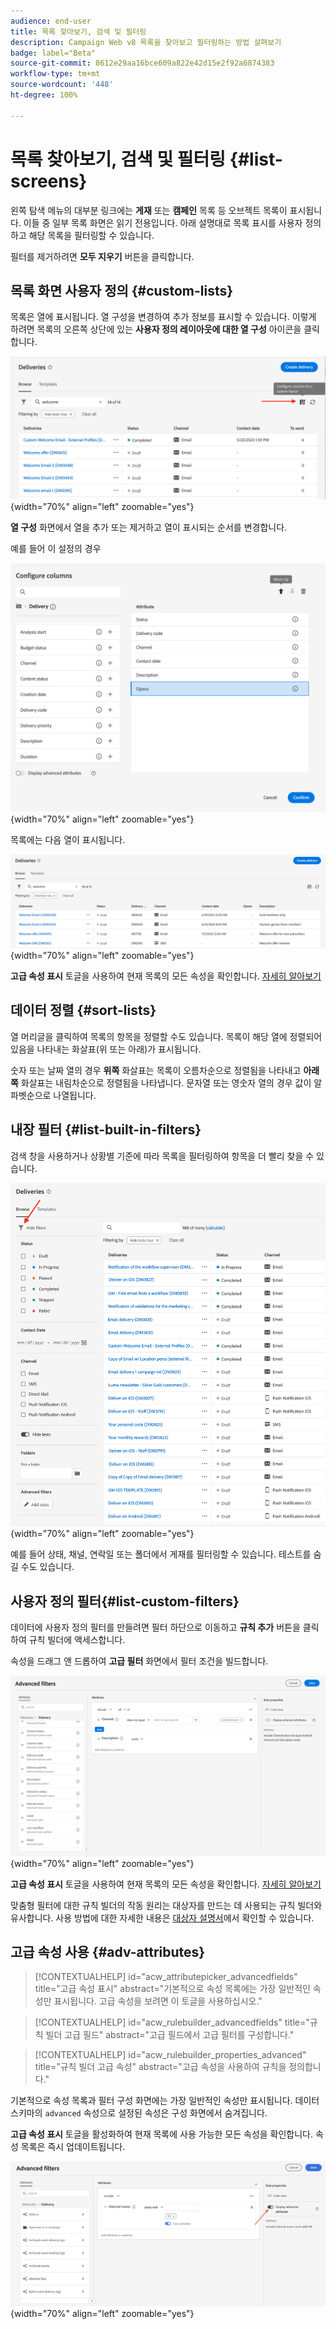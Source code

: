 ```yaml
---
audience: end-user
title: 목록 찾아보기, 검색 및 필터링
description: Campaign Web v8 목록을 찾아보고 필터링하는 방법 살펴보기
badge: label="Beta"
source-git-commit: 8612e29aa16bce609a822e42d15e2f92a6874383
workflow-type: tm+mt
source-wordcount: '448'
ht-degree: 100%

---
```



# 목록 찾아보기, 검색 및 필터링 {#list-screens}

왼쪽 탐색 메뉴의 대부분 링크에는 **게재** 또는 **캠페인** 목록 등 오브젝트 목록이 표시됩니다. 이들 중 일부 목록 화면은 읽기 전용입니다. 아래 설명대로 목록 표시를 사용자 정의하고 해당 목록을 필터링할 수 있습니다.

필터를 제거하려면 **모두 지우기** 버튼을 클릭합니다.

## 목록 화면 사용자 정의 {#custom-lists}

목록은 열에 표시됩니다. 열 구성을 변경하여 추가 정보를 표시할 수 있습니다. 이렇게 하려면 목록의 오른쪽 상단에 있는 **사용자 정의 레이아웃에 대한 열 구성** 아이콘을 클릭합니다.

![](assets/config-columns.png){width="70%" align="left" zoomable="yes"}

**열 구성** 화면에서 열을 추가 또는 제거하고 열이 표시되는 순서를 변경합니다.

예를 들어 이 설정의 경우

![](assets/columns.png){width="70%" align="left" zoomable="yes"}

목록에는 다음 열이 표시됩니다.

![](assets/column-sample.png){width="70%" align="left" zoomable="yes"}

**고급 속성 표시** 토글을 사용하여 현재 목록의 모든 속성을 확인합니다. [자세히 알아보기](#adv-attributes)

## 데이터 정렬 {#sort-lists}

열 머리글을 클릭하여 목록의 항목을 정렬할 수도 있습니다. 목록이 해당 열에 정렬되어 있음을 나타내는 화살표(위 또는 아래)가 표시됩니다.

숫자 또는 날짜 열의 경우 **위쪽** 화살표는 목록이 오름차순으로 정렬됨을 나타내고 **아래쪽** 화살표는 내림차순으로 정렬됨을 나타냅니다. 문자열 또는 영숫자 열의 경우 값이 알파벳순으로 나열됩니다.

## 내장 필터 {#list-built-in-filters}

검색 창을 사용하거나 상황별 기준에 따라 목록을 필터링하여 항목을 더 빨리 찾을 수 있습니다.

![](assets/filter.png){width="70%" align="left" zoomable="yes"}

예를 들어 상태, 채널, 연락일 또는 폴더에서 게재를 필터링할 수 있습니다. 테스트를 숨길 수도 있습니다.

## 사용자 정의 필터{#list-custom-filters}

데이터에 사용자 정의 필터를 만들려면 필터 하단으로 이동하고 **규칙 추가** 버튼을 클릭하여 규칙 빌더에 액세스합니다.

속성을 드래그 앤 드롭하여 **고급 필터** 화면에서 필터 조건을 빌드합니다.

![](assets/custom-filter.png){width="70%" align="left" zoomable="yes"}

**고급 속성 표시** 토글을 사용하여 현재 목록의 모든 속성을 확인합니다. [자세히 알아보기](#adv-attributes)

맞춤형 필터에 대한 규칙 빌더의 작동 원리는 대상자를 만드는 데 사용되는 규칙 빌더와 유사합니다. 사용 방법에 대한 자세한 내용은 [대상자 설명서](../audience/segment-builder.md)에서 확인할 수 있습니다.

## 고급 속성 사용 {#adv-attributes}

>[!CONTEXTUALHELP]
>id="acw_attributepicker_advancedfields"
>title="고급 속성 표시"
>abstract="기본적으로 속성 목록에는 가장 일반적인 속성만 표시됩니다. 고급 속성을 보려면 이 토글을 사용하십시오."

>[!CONTEXTUALHELP]
>id="acw_rulebuilder_advancedfields"
>title="규칙 빌더 고급 필드"
>abstract="고급 필드에서 고급 필터를 구성합니다."

>[!CONTEXTUALHELP]
>id="acw_rulebuilder_properties_advanced"
>title="규칙 빌더 고급 속성"
>abstract="고급 속성을 사용하여 규칙을 정의합니다."


기본적으로 속성 목록과 필터 구성 화면에는 가장 일반적인 속성만 표시됩니다. 데이터 스키마의 `advanced` 속성으로 설정된 속성은 구성 화면에서 숨겨집니다.

**고급 속성 표시** 토글을 활성화하여 현재 목록에 사용 가능한 모든 속성을 확인합니다. 속성 목록은 즉시 업데이트됩니다.


![](assets/adv-toggle.png){width="70%" align="left" zoomable="yes"}
